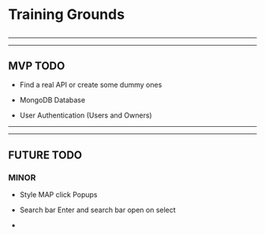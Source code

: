 # Training Grounds

##

---

---

## MVP TODO

- Find a real API or create some dummy ones

- MongoDB Database

- User Authentication (Users and Owners)

---

---

## FUTURE TODO

### MINOR

- Style MAP click Popups

- Search bar Enter and search bar open on select

-
